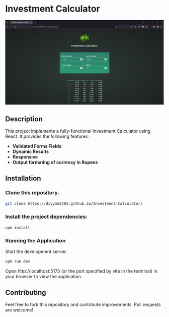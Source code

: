 # Investment Calculator

<img src="./public/Screenshot 2024-06-24 171110.png">

## Description

This project implements a fully-functional Investment Calculator using React. It provides the following features :

- **Validated Forms Fields**
- **Dynamic Results**
- **Responsive**
- **Output formating of currency in Rupees**

## Installation

### Clone this repository.

```bash
git clone https://divyam2203.github.io/Investment-Calculator/
```

### Install the project dependencies:

```bash
npm install
```

### Running the Application

Start the development server:
```Bash
npm run dev
```

Open http://localhost:5173 (or the port specified by vite in the terminal) in your browser to view the application.

## Contributing

Feel free to fork this repository and contribute improvements. Pull requests are welcome!